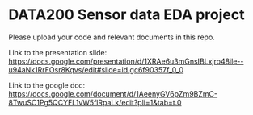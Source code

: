 # DATA200 Sensor data EDA project
Please upload your code and relevant documents in this repo.


Link to the presentation slide: https://docs.google.com/presentation/d/1XRAe6u3mGnsIBLxjro48ile--u94aNk1RrFOsr8Kqvs/edit#slide=id.gc6f90357f_0_0


Link to the google doc: https://docs.google.com/document/d/1AeenyGV6pZm9BZmC-8TwuSC1Pg5QCYFL1vW5flRpaLk/edit?pli=1&tab=t.0
